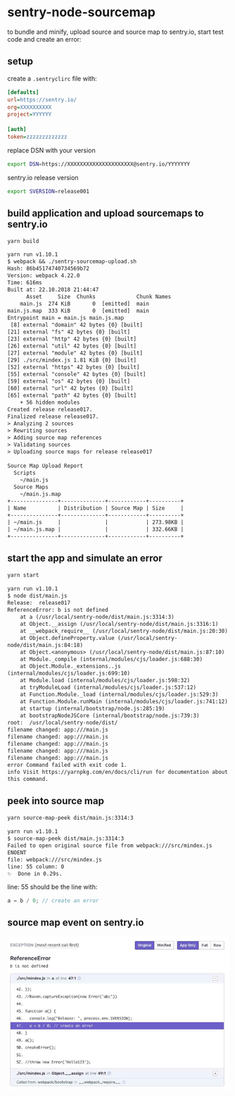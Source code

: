 # sentry-node-sourcemap

to bundle and minify, upload source and source map to sentry.io, start test code and create an error:


## setup 

create a `.sentryclirc` file with:
```ini
[defaults]
url=https://sentry.io/
org=XXXXXXXXXX
project=YYYYYY

[auth]
token=zzzzzzzzzzzzz
```

replace DSN with your version
```sh
export DSN=https://XXXXXXXXXXXXXXXXXXXXX@sentry.io/YYYYYYY
```

sentry.io release version
```sh
export SVERSION=release001
```


## build application and upload sourcemaps to sentry.io
```
yarn build
```

```
yarn run v1.10.1
$ webpack && ./sentry-sourcemap-upload.sh
Hash: 86b45174740734569b72
Version: webpack 4.22.0
Time: 616ms
Built at: 22.10.2018 21:44:47
      Asset     Size  Chunks             Chunk Names
    main.js  274 KiB       0  [emitted]  main
main.js.map  333 KiB       0  [emitted]  main
Entrypoint main = main.js main.js.map
 [8] external "domain" 42 bytes {0} [built]
[21] external "fs" 42 bytes {0} [built]
[23] external "http" 42 bytes {0} [built]
[26] external "util" 42 bytes {0} [built]
[27] external "module" 42 bytes {0} [built]
[29] ./src/mindex.js 1.81 KiB {0} [built]
[52] external "https" 42 bytes {0} [built]
[55] external "console" 42 bytes {0} [built]
[59] external "os" 42 bytes {0} [built]
[60] external "url" 42 bytes {0} [built]
[65] external "path" 42 bytes {0} [built]
    + 56 hidden modules
Created release release017.
Finalized release release017.
> Analyzing 2 sources
> Rewriting sources
> Adding source map references
> Validating sources
> Uploading source maps for release release017

Source Map Upload Report
  Scripts
    ~/main.js
  Source Maps
    ~/main.js.map
+---------------+--------------+------------+----------+
| Name          | Distribution | Source Map | Size     |
+---------------+--------------+------------+----------+
| ~/main.js     |              |            | 273.98KB |
| ~/main.js.map |              |            | 332.66KB |
+---------------+--------------+------------+----------+
```

## start the app and simulate an error

```bash
yarn start
```

```
yarn run v1.10.1
$ node dist/main.js
Release:  release017
ReferenceError: b is not defined
    at a (/usr/local/sentry-node/dist/main.js:3314:3)
    at Object.__assign (/usr/local/sentry-node/dist/main.js:3316:1)
    at __webpack_require__ (/usr/local/sentry-node/dist/main.js:20:30)
    at Object.defineProperty.value (/usr/local/sentry-node/dist/main.js:84:18)
    at Object.<anonymous> (/usr/local/sentry-node/dist/main.js:87:10)
    at Module._compile (internal/modules/cjs/loader.js:688:30)
    at Object.Module._extensions..js (internal/modules/cjs/loader.js:699:10)
    at Module.load (internal/modules/cjs/loader.js:598:32)
    at tryModuleLoad (internal/modules/cjs/loader.js:537:12)
    at Function.Module._load (internal/modules/cjs/loader.js:529:3)
    at Function.Module.runMain (internal/modules/cjs/loader.js:741:12)
    at startup (internal/bootstrap/node.js:285:19)
    at bootstrapNodeJSCore (internal/bootstrap/node.js:739:3)
root:  /usr/local/sentry-node/dist/
filename changed: app:///main.js
filename changed: app:///main.js
filename changed: app:///main.js
filename changed: app:///main.js
filename changed: app:///main.js
error Command failed with exit code 1.
info Visit https://yarnpkg.com/en/docs/cli/run for documentation about this command.
```

## peek into source map

```bash
yarn source-map-peek dist/main.js:3314:3
```

```
yarn run v1.10.1
$ source-map-peek dist/main.js:3314:3
Failed to open original source file from webpack:///src/mindex.js ENOENT
file: webpack:///src/mindex.js
line: 55 column: 0
✨  Done in 0.29s.
```

line: 55 should be the line with:
```javascript
a = b / 0; // create an error
```

## source map event on sentry.io

![show original source](./readme_sentry.jpg)